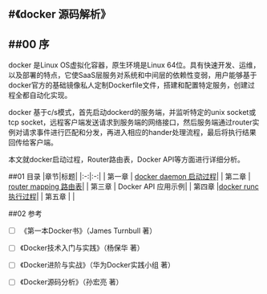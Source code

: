 #《docker 源码解析》
-----
##00  序
-----
docker 是Linux OS虚拟化容器，原生环境是Linux 64位。具有快速开发、运维，以及部署的特点，它使SaaS层服务对系统和中间层的依赖性变弱，用户能够基于docker官方的基础镜像私人定制Dockerfile文件，搭建和配置特定服务，创建过程全都自动化实现。

docker 基于c/s模式，首先启动dockerd的服务端，并监听特定的unix socket或tcp socket，远程客户端发送请求到服务端的网络接口，然后服务端通过router实例对请求事件进行匹配和分发，再进入相应的hander处理流程，最后将执行结果回传给客户端。

本文就docker启动过程，Router路由表，Docker API等方面进行详细分析。

##01 <i class="icon-list"></i> 目录
|章节|标题|
|:-:|:-:|
|   第一章  | [docker daemon 启动过程](https://github.com/TheBeeMan/docker-source-analysize/blob/master/charter%201.md)|
|   第二章  | [router mapping 路由表](https://github.com/TheBeeMan/docker-source-analysize/blob/master/chapter%202.md)|
|   第三章  | Docker API 应用示例|
|   第四章  |[docker runc 执行过程](https://github.com/TheBeeMan/docker-source-analysize/blob/master/charter%203.md)|
|   第五章  | |

##02 <i class="icon-desktop"></i> 参考

- [ ] 《第一本Docker书》（James Turnbull 著）

- [ ] 《Docker技术入门与实践》（杨保华 著）

- [ ] 《Docker进阶与实战》（华为Docker实践小组 著）

- [ ] 《Docker源码分析》（孙宏亮 著）

